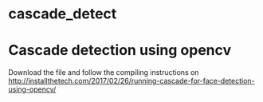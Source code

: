 # cascade_detect
# Cascade detection using opencv

Download the file and follow the compiling instructions on http://installthetech.com/2017/02/26/running-cascade-for-face-detection-using-opencv/

